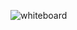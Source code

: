 ![whiteboard](https://cdn.discordapp.com/attachments/821561273178521621/1055872860226342942/image.png)